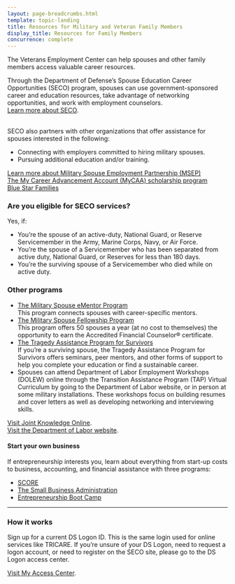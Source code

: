 ```yaml
---
layout: page-breadcrumbs.html
template: topic-landing
title: Resources for Military and Veteran Family Members
display_title: Resources for Family Members
concurrence: complete
---
```


<div class="va-introtext">

The Veterans Employment Center can help spouses and other family members access valuable career resources.

</div>

Through the Department of Defense’s Spouse Education Career Opportunities (SECO) program, spouses can use government-sponsored career and education resources, take advantage of networking opportunities, and work with employment counselors. <br> [Learn more about SECO](https://myseco.militaryonesource.mil/Portal/). <br>
<br>

SECO also partners with other organizations that offer assistance for spouses interested in the following: 

- Connecting with employers committed to hiring military spouses.
- Pursuing additional education and/or training.

[Learn more about Military Spouse Employment Partnership (MSEP)](https://msepjobs.militaryonesource.mil/msep/) <br> [The My Career Advancement Account (MyCAA) scholarship program](https://myseco.militaryonesource.mil/Portal/Media/Default/Collaterals_Catalog/Program_Overview/MyCAA-Helping-Spouses-Reach-Career-Goals.pdf)<br>
[Blue Star Families](https://www.bluestarfam.org/)

<div class="feature" markdown="1">

### Are you eligible for SECO services?
Yes, if:

- You’re the spouse of an active-duty, National Guard, or Reserve Servicemember in the Army, Marine Corps, Navy, or Air Force.
- You’re the spouse of a Servicemember who has been separated from active duty, National Guard, or Reserves for less than 180 days.
- You’re the surviving spouse of a Servicemember who died while on active duty.
</div>

### Other programs
- [The Military Spouse eMentor Program](https://ementorprogram.org/p/milspouse/about) <br> This program connects spouses with career-specific mentors.
- [The Military Spouse Fellowship Program](http://www.saveandinvest.org/military/military-spouse-fellowship-program) <br> This program offers 50 spouses a year (at no cost to themselves) the opportunity to earn the Accredited Financial Counselor® certificate.
- [The Tragedy Assistance Program for Survivors](https://www.taps.org/) <br> If you’re a surviving spouse, the Tragedy Assistance Program for Survivors offers seminars, peer mentors, and other forms of support to help you complete your education or find a sustainable career.
- Spouses can attend Department of Labor Employment Workshops (DOLEW) online through the Transition Assistance Program (TAP) Virtual Curriculum by going to the Department of Labor website, or in person at some military installations. These workshops focus on building resumes and cover letters as well as developing networking and interviewing skills. <br>

[Visit Joint Knowledge Online](https://jkodirect.jten.mil). <br> 
[Visit the Department of Labor website](https://www.dol.gov/vets/).

#### Start your own business
If entrepreneurship interests you, learn about everything from start-up costs to business, accounting, and financial assistance with three programs: <br> 
- [SCORE](https://www.score.org) <br> 
- [The Small Business Administration](https://www.sba.gov/content/veteran-service-disabled-veteran-owned)<br>
- [Entrepreneurship Boot Camp](https://myseco.militaryonesource.mil/Portal/Content/View/2622)

-----

### How it works
Sign up for a current DS Logon ID. This is the same login used for online services like TRICARE. If you’re unsure of your DS Logon, need to request a logon account, or need to register on the SECO site, please go to the DS Logon access center.<br> 

[Visit My Access Center](https://myaccess.dmdc.osd.mil/my.policy).
